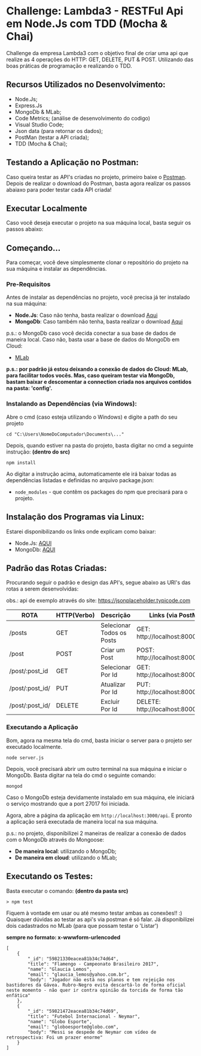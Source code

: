 # Challenge: Lambda3 - RESTFul Api em Node.Js com TDD (Mocha & Chai)

Challenge da empresa Lambda3 com o objetivo final de criar uma api que realize as 4 operações do HTTP: GET, DELETE, PUT & POST. Utilizando das boas práticas de programação e realizando o TDD.

## Recursos Utilizados no Desenvolvimento:

- Node.Js;
- Express.Js
- MongoDb & MLab;
- Code Metrics; (análise de desenvolvimento do codigo)
- Visual Studio Code;
- Json data (para retornar os dados);
- PostMan (testar a API criada);
- TDD (Mocha & Chai);

## Testando a Aplicação no Postman:

Caso queira testar as API's criadas no projeto, primeiro baixe o [Postman](https://chrome.google.com/webstore/detail/postman/fhbjgbiflinjbdggehcddcbncdddomop).
Depois de realizar o download do Postman, basta agora realizar os passos abaiaxo para 
poder testar cada API criada!

## Executar Localmente

Caso você deseja executar o projeto na sua máquina local, basta seguir os passos abaixo:

## Começando...

Para começar, você deve simplesmente clonar o repositório do projeto na sua máquina e instalar as dependências.

### Pre-Requisitos

Antes de instalar as dependências no projeto, você precisa já ter instalado na sua máquina:

* **Node.Js**: Caso não tenha, basta realizar o download [Aqui](https://nodejs.org/en/)
* **MongoDb**: Caso também não tenha, basta realizar o download [Aqui](https://www.mongodb.com/download-center#community)

p.s.: o MongoDb caso você decida conectar a sua base de dados de maneira local. Caso não, basta usar 
a base de dados do MongoDb em Cloud:

* [MLab](https://mlab.com/)

**p.s.: por padrão já estou deixando a conexão de dados do Cloud: MLab, para facilitar todos vocês. Mas, caso queiram testar via MongoDb, bastam baixar e descomentar a connection criada nos arquivos contidos na pasta: 'config'.**

### Instalando as Dependências (via Windows):

Abre o cmd (caso esteja utilizando o Windows) e digite a path do seu projeto

```
cd "C:\Users\NomeDoComputador\Documents\..."
```

Depois, quando estiver na pasta do projeto, basta digitar no cmd a seguinte instrução: **(dentro do src)**

```
npm install
```

Ao digitar a instrução acima, automaticamente ele irá baixar todas as dependências listadas e definidas no arquivo package.json:

* `node_modules` - que contêm os packages do npm que precisará para o projeto.

## Instalação dos Programas via Linux:

Estarei disponibilizando os links onde explicam como baixar:

- Node.Js: [AQUI](https://nodejs.org/en/download/package-manager/)
- MongoDb: [AQUI](https://docs.mongodb.com/v3.0/administration/install-on-linux/)

## Padrão das Rotas Criadas: 

Procurando seguir o padrão e design das API's, segue abaixo as URI's das rotas a serem desenvolvidas:

obs.: api de exemplo através do site: https://jsonplaceholder.typicode.com

 ROTA                      |     HTTP(Verbo)   |      Descrição                |      Links (via PostMan)                 
-------------------------  | ----------------- | ---------------------         | ---------------------------------------- 
/posts                     |       GET         | Selecionar Todos os Posts     | GET:    http://localhost:8000/posts      
/post                      |       POST        | Criar um Post                 | POST:   http://localhost:8000/post
/post/:post_id             |       GET         | Selecionar Por Id             | GET:    http://localhost:8000/post/:id
/post/:post_id/            |       PUT         | Atualizar Por Id              | PUT:    http://localhost:8000/post/:id   
/post/:post_id/            |       DELETE      | Excluir Por Id                | DELETE: http://localhost:8000/post/:id

### Executando a Aplicação

Bom, agora na mesma tela do cmd, basta iniciar o server para o projeto ser executado localmente.

```
node server.js
```

Depois, você precisará abrir um outro terminal na sua máquina e iniciar o MongoDb. Basta digitar na tela do cmd o seguinte comando:

```
mongod
```

Caso o MongoDb esteja devidamente instalado em sua máquina, ele iniciará o serviço mostrando que a port 27017 foi iniciada.


Agora, abre a página da aplicação em `http://localhost:3000/api`. E pronto a aplicação será executada de maneira local na sua máquina.        


p.s.: no projeto, disponibilizei 2 maneiras de realizar a conexão de dados com o MongoDb através do Mongoose:

* **De maneira local**: utilizando o MongoDb;
* **De maneira em cloud**: utilizando o MLab;

## Executando os Testes:

Basta executar o comando: **(dentro da pasta src)**

```
> npm test

```

Fiquem à vontade em usar ou até mesmo testar ambas as conexões!! :)  
Quaisquer dúvidas ao testar as api's via postman é só falar. Já disponibilizei dois cadastrados no MLab (para que possam testar o 'Listar')

**sempre no formato: x-wwwform-urlencoded**

```
[
    {
        "_id": "59821330eacea81b34c74d64",
        "title": "Flamengo - Campeonato Brasileiro 2017",
        "name": "Glaucia Lemos",
        "email": "glaucia_lemos@yahoo.com.br",
        "body": "Jogador não está nos planos e tem rejeição nos bastidores da Gávea. Rubro-Negro evita descartá-lo de forma oficial neste momento - não quer ir contra opinião da torcida de forma tão enfática"
    },
    {
        "_id": "59821472eacea81b34c74d69",
        "title": "Futebol Internacional - Neymar",
        "name": "Globo Esporte",
        "email": "globoesporte@globo.com",
        "body": "Messi se despede de Neymar com vídeo de retrospectiva: Foi um prazer enorme"
    }
]

```

